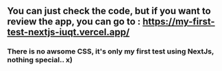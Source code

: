 ## You can just check the code, but if you want to review the app, you can go to : https://my-first-test-nextjs-iuqt.vercel.app/

### There is no awsome CSS, it's only my first test using NextJs, nothing special.. x)
